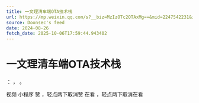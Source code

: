 ```yaml
---
title: 一文理清车端OTA技术栈
url: https://mp.weixin.qq.com/s?__biz=MzIzOTc2OTAxMg==&mid=2247542231&idx=1&sn=b88c8d016204e229fce840e9a8191f1d
source: Doonsec's feed
date: 2024-08-26
fetch_date: 2025-10-06T17:59:44.943402
---
```


# 一文理清车端OTA技术栈

：
，
。

视频
小程序
赞
，轻点两下取消赞
在看
，轻点两下取消在看